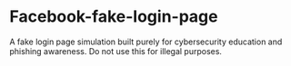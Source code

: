 # Facebook-fake-login-page
 A fake login page simulation built purely for cybersecurity education and phishing awareness. Do not use this for illegal purposes.

